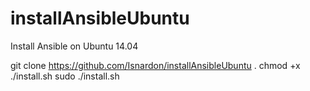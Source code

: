 # installAnsibleUbuntu
Install Ansible on Ubuntu 14.04

git clone https://github.com/Isnardon/installAnsibleUbuntu .
chmod +x ./install.sh
sudo ./install.sh
